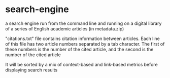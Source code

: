 # search-engine
a search engine run from the command line and running on a digital library of a series of English academic articles (in metadata.zip)

"citations.txt" file contains citation information between articles.
Each line of this file has two article numbers separated by a tab character. The first of these numbers is the number of the cited article, and the second is the number of the cited article
 
It will be sorted by a mix of context-based and link-based metrics before displaying search results

